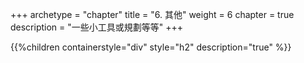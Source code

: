 +++
archetype = "chapter"
title = "6. 其他"
weight = 6
chapter = true
description = "一些小工具或規劃等等"
+++

{{%children containerstyle="div" style="h2" description="true" %}}